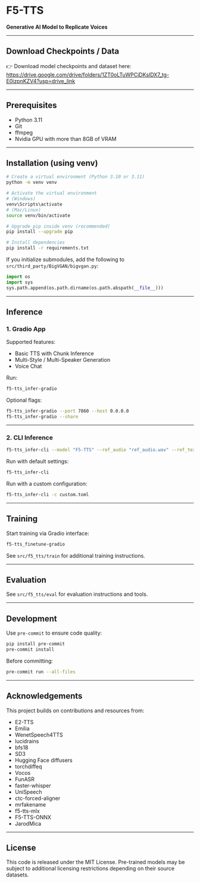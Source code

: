 
# F5-TTS

**Generative AI Model to Replicate Voices**

---

## Download Checkpoints / Data

👉 Download model checkpoints and dataset here:  
https://drive.google.com/drive/folders/1ZT0oLTuWPCjDKslDX7_tg-E0izpnKZV4?usp=drive_link

---

## Prerequisites

- Python 3.11
- Git
- ffmpeg
- Nvidia GPU with more than 8GB of VRAM

---

## Installation (using venv)

```bash
# Create a virtual environment (Python 3.10 or 3.11)
python -m venv venv

# Activate the virtual environment
# (Windows)
venv\Scripts\activate
# (Mac/Linux)
source venv/bin/activate

# Upgrade pip inside venv (recommended)
pip install --upgrade pip

# Install dependencies
pip install -r requirements.txt
```

If you initialize submodules, add the following to `src/third_party/BigVGAN/bigvgan.py`:

```python
import os
import sys
sys.path.append(os.path.dirname(os.path.abspath(__file__)))
```

---

## Inference

### 1. Gradio App

Supported features:

- Basic TTS with Chunk Inference
- Multi-Style / Multi-Speaker Generation
- Voice Chat

Run:

```bash
f5-tts_infer-gradio
```

Optional flags:

```bash
f5-tts_infer-gradio --port 7860 --host 0.0.0.0
f5-tts_infer-gradio --share
```

---

### 2. CLI Inference

```bash
f5-tts_infer-cli --model "F5-TTS" --ref_audio "ref_audio.wav" --ref_text "The content, subtitle or transcription of reference audio." --gen_text "Some text you want the TTS model to generate."
```

Run with default settings:

```bash
f5-tts_infer-cli
```

Run with a custom configuration:

```bash
f5-tts_infer-cli -c custom.toml
```

---

## Training

Start training via Gradio interface:

```bash
f5-tts_finetune-gradio
```

See `src/f5_tts/train` for additional training instructions.

---

## Evaluation

See `src/f5_tts/eval` for evaluation instructions and tools.

---

## Development

Use `pre-commit` to ensure code quality:

```bash
pip install pre-commit
pre-commit install
```

Before committing:

```bash
pre-commit run --all-files
```

---

## Acknowledgements

This project builds on contributions and resources from:

- E2-TTS
- Emilia
- WenetSpeech4TTS
- lucidrains
- bfs18
- SD3
- Hugging Face diffusers
- torchdiffeq
- Vocos
- FunASR
- faster-whisper
- UniSpeech
- ctc-forced-aligner
- mrfakename
- f5-tts-mlx
- F5-TTS-ONNX
- JarodMica

---

## License

This code is released under the MIT License. Pre-trained models may be subject to additional licensing restrictions depending on their source datasets.
